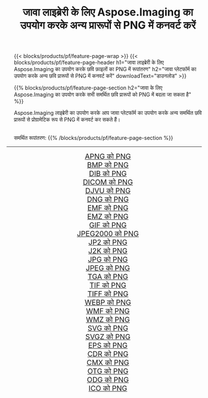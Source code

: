 ﻿---
title: जावा लाइब्रेरी के लिए Aspose.Imaging का उपयोग करके अन्य प्रारूपों से PNG में कनवर्ट करें 
weight: 3920
url: /hi/java/conversion/to/png/ 
lang: hi
langdirlevel: 2
locales: zh-hans,ja,it,ru,de,es,fr,nl,id,lt,pl,pt,vi,tr,ko,zh-hant,ar,hi,th,sv,cs,uk,he
description: Aspose.Imaging का उपयोग करके आप जावा का उपयोग करके अन्य प्रारूपों से PNG में कनवर्ट कर सकते हैं
---

{{< blocks/products/pf/feature-page-wrap >}}
{{< blocks/products/pf/feature-page-header h1="जावा लाइब्रेरी के लिए Aspose.Imaging का उपयोग करके छवि फ़ाइलों का PNG में रूपांतरण" h2="जावा प्लेटफॉर्म का उपयोग करके अन्य छवि प्रारूपों से PNG में कनवर्ट करें" downloadText="डाउनलोड" >}}


{{% blocks/products/pf/feature-page-section  h2="जावा के लिए Aspose.Imaging का उपयोग करके सभी समर्थित छवि प्रारूपों को PNG में बदला जा सकता है" %}}
<p align=justify>Aspose.Imaging लाइब्रेरी का उपयोग करके आप जावा प्लेटफॉर्म का उपयोग करके अन्य समर्थित छवि प्रारूपों से प्रोग्रामेटिक रूप से PNG में कनवर्ट कर सकते हैं।</p>
<br/>
समर्थित रूपांतरण:
{{% /blocks/products/pf/feature-page-section %}}
<div class="container-fluid productfamilypage bg-gray">
    <div class="convertypes bg-gray agp-content section">
        <div class="container">
		<hr style="margin-left:-20px;"/>
		<div class="row other-converters" style="gap: 10px;font-size: 19px;text-align:center;">
		    <div class='col-md-2 other-converter remove-lp remove-rp'><a href="/imaging/hi/java/conversion/apng-to-png/" style="padding:15px;">APNG को PNG</a></div>
<div class='col-md-2 other-converter remove-lp remove-rp'><a href="/imaging/hi/java/conversion/bmp-to-png/" style="padding:15px;">BMP को PNG</a></div>
<div class='col-md-2 other-converter remove-lp remove-rp'><a href="/imaging/hi/java/conversion/dib-to-png/" style="padding:15px;">DIB को PNG</a></div>
<div class='col-md-2 other-converter remove-lp remove-rp'><a href="/imaging/hi/java/conversion/dicom-to-png/" style="padding:15px;">DICOM को PNG</a></div>
<div class='col-md-2 other-converter remove-lp remove-rp'><a href="/imaging/hi/java/conversion/djvu-to-png/" style="padding:15px;">DJVU को PNG</a></div>
<div class='col-md-2 other-converter remove-lp remove-rp'><a href="/imaging/hi/java/conversion/dng-to-png/" style="padding:15px;">DNG को PNG</a></div>
<div class='col-md-2 other-converter remove-lp remove-rp'><a href="/imaging/hi/java/conversion/emf-to-png/" style="padding:15px;">EMF को PNG</a></div>
<div class='col-md-2 other-converter remove-lp remove-rp'><a href="/imaging/hi/java/conversion/emz-to-png/" style="padding:15px;">EMZ को PNG</a></div>
<div class='col-md-2 other-converter remove-lp remove-rp'><a href="/imaging/hi/java/conversion/gif-to-png/" style="padding:15px;">GIF को PNG</a></div>
<div class='col-md-2 other-converter remove-lp remove-rp'><a href="/imaging/hi/java/conversion/jpeg2000-to-png/" style="padding:15px;">JPEG2000 को PNG</a></div>
<div class='col-md-2 other-converter remove-lp remove-rp'><a href="/imaging/hi/java/conversion/jp2-to-png/" style="padding:15px;">JP2 को PNG</a></div>
<div class='col-md-2 other-converter remove-lp remove-rp'><a href="/imaging/hi/java/conversion/j2k-to-png/" style="padding:15px;">J2K को PNG</a></div>
<div class='col-md-2 other-converter remove-lp remove-rp'><a href="/imaging/hi/java/conversion/jpg-to-png/" style="padding:15px;">JPG को PNG</a></div>
<div class='col-md-2 other-converter remove-lp remove-rp'><a href="/imaging/hi/java/conversion/jpeg-to-png/" style="padding:15px;">JPEG को PNG</a></div>
<div class='col-md-2 other-converter remove-lp remove-rp'><a href="/imaging/hi/java/conversion/tga-to-png/" style="padding:15px;">TGA को PNG</a></div>
<div class='col-md-2 other-converter remove-lp remove-rp'><a href="/imaging/hi/java/conversion/tif-to-png/" style="padding:15px;">TIF को PNG</a></div>
<div class='col-md-2 other-converter remove-lp remove-rp'><a href="/imaging/hi/java/conversion/tiff-to-png/" style="padding:15px;">TIFF को PNG</a></div>
<div class='col-md-2 other-converter remove-lp remove-rp'><a href="/imaging/hi/java/conversion/webp-to-png/" style="padding:15px;">WEBP को PNG</a></div>
<div class='col-md-2 other-converter remove-lp remove-rp'><a href="/imaging/hi/java/conversion/wmf-to-png/" style="padding:15px;">WMF को PNG</a></div>
<div class='col-md-2 other-converter remove-lp remove-rp'><a href="/imaging/hi/java/conversion/wmz-to-png/" style="padding:15px;">WMZ को PNG</a></div>
<div class='col-md-2 other-converter remove-lp remove-rp'><a href="/imaging/hi/java/conversion/svg-to-png/" style="padding:15px;">SVG को PNG</a></div>
<div class='col-md-2 other-converter remove-lp remove-rp'><a href="/imaging/hi/java/conversion/svgz-to-png/" style="padding:15px;">SVGZ को PNG</a></div>
<div class='col-md-2 other-converter remove-lp remove-rp'><a href="/imaging/hi/java/conversion/eps-to-png/" style="padding:15px;">EPS को PNG</a></div>
<div class='col-md-2 other-converter remove-lp remove-rp'><a href="/imaging/hi/java/conversion/cdr-to-png/" style="padding:15px;">CDR को PNG</a></div>
<div class='col-md-2 other-converter remove-lp remove-rp'><a href="/imaging/hi/java/conversion/cmx-to-png/" style="padding:15px;">CMX को PNG</a></div>
<div class='col-md-2 other-converter remove-lp remove-rp'><a href="/imaging/hi/java/conversion/otg-to-png/" style="padding:15px;">OTG को PNG</a></div>
<div class='col-md-2 other-converter remove-lp remove-rp'><a href="/imaging/hi/java/conversion/odg-to-png/" style="padding:15px;">ODG को PNG</a></div>
<div class='col-md-2 other-converter remove-lp remove-rp'><a href="/imaging/hi/java/conversion/ico-to-png/" style="padding:15px;">ICO को PNG</a></div>
                </div>
        </div>
    </div>
</div>
<br/>

